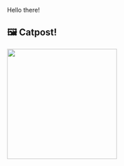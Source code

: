 Hello there!



## 🖼️ Catpost!

<sub>
    <img src="https://cdn2.thecatapi.com/images/amv.jpg" height="256">
</sub>

